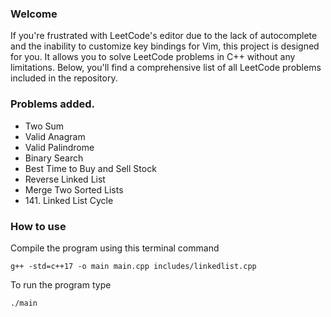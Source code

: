 ### Welcome

If you're frustrated with LeetCode's editor due to the lack of autocomplete and the inability to customize key bindings for Vim, this project is designed for you. It allows you to solve LeetCode problems in C++ without any limitations. Below, you'll find a comprehensive list of all LeetCode problems included in the repository.

### Problems added.

-   Two Sum
-   Valid Anagram
-   Valid Palindrome
-   Binary Search
-   Best Time to Buy and Sell Stock
-   Reverse Linked List
-   Merge Two Sorted Lists
-   141\. Linked List Cycle

### How to use

Compile the program using this terminal command

`g++ -std=c++17 -o main main.cpp includes/linkedlist.cpp`

To run the program type

`./main`
